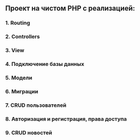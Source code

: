 ## Проект на чистом PHP с реализацией:
### 1. Routing
### 2. Controllers
### 3. View
### 4. Подключение базы данных
### 5. Модели
### 6. Миграции
### 7. CRUD пользователей
### 8. Авторизация и регистрация, права доступа
### 9. CRUD новостей